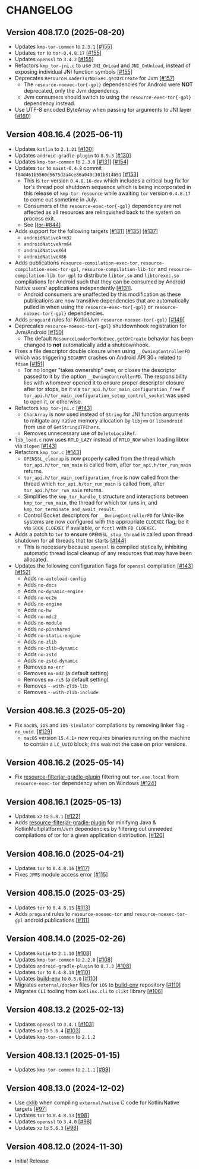 # CHANGELOG

## Version 408.17.0 (2025-08-20)
 - Updates `kmp-tor-common` to `2.3.1` [[#155]][155]
 - Updates `tor` to `tor-0.4.8.17` [[#155]][155]
 - Updates `openssl` to `3.4.2` [[#155]][155]
 - Refactors `kmp_tor-jni.c` to use `JNI_OnLoad` and `JNI_OnUnload`, instead
   of exposing individual JNI function symbols [[#155]][155]
 - Deprecates `ResourceLoaderTorNoExec.getOrCreate` for Jvm [[#157]][157]
     - The `resource-noexec-tor{-gpl}` dependencies for Android were **NOT** deprecated, only 
       the Jvm dependency.
     - Jvm consumers should switch to using the `resource-exec-tor{-gpl}` dependency instead.
 - Use UTF-8 encoded ByteArray when passing tor arguments to JNI layer [[#160]][160]

## Version 408.16.4 (2025-06-11)
 - Updates `kotlin` to `2.1.21` [[#130]][130]
 - Updates `android-gradle-plugin` to `8.9.3` [[#130]][130]
 - Updates `kmp-tor-common` to `2.3.0` [[#131]][131] [[#154]][154]
 - Updates `tor` to `maint-0.4.8` commit `f84d461b5560d5675d2a4ce86a040c301b814b51` [[#153]][153]
     - This is `tor` version `0.4.8.16-dev` which includes a critical bug fix for tor's thread pool 
       shutdown sequence which is being incorporated in this release of `kmp-tor-resource` while 
       awaiting `tor` version `0.4.8.17` to come out sometime in July.
     - Consumers of the `resource-exec-tor{-gpl}` dependency are not affected as all resources are 
       relinquished back to the system on process exit.
     - See [[tor-#844]][tor-844]
 - Adds support for the following targets [[#131]][131] [[#135]][135] [[#137]][137]
     - `androidNativeArm32`
     - `androidNativeArm64`
     - `androidNativeX64`
     - `androidNativeX86`
 - Adds publications `resource-compilation-exec-tor`, `resource-compilation-exec-tor-gpl`, 
   `resource-compilation-lib-tor` and `resource-compilation-lib-tor-gpl` to distribute `libtor.so` 
   and `libtorexec.so` compilations for Android such that they can be consumed by Android Native 
   users' applications independently [[#131]][131].
     - Android consumers are unaffected by this modification as these publications are now transitive 
       dependencies that are automatically pulled in when using the `resource-exec-tor{-gpl}` or 
       `resource-noexec-tor{-gpl}` dependencies.
 - Adds `proguard` rules for Kotlin/Jvm `resource-noexec-tor{-gpl}` [[#149]][149]
 - Deprecates `resource-noexec-tor{-gpl}` shutdownhook registration for Jvm/Android [[#150]][150]
     - The default `ResourceLoaderTorNoExec.getOrCreate` behavior has been changed to **not** 
       automatically add a shutdownhook.
 - Fixes a file descriptor double closure when using `__OwningControllerFD` which was triggering 
   `SIGABRT` crashes on Android API 30+ related to `fdsan` [[#151]][151]
     - Tor no longer "takes ownership" over, or closes the descriptor passed to it by the option 
       `__OwningControllerFD`. The responsibility lies with whomever opened it to ensure proper 
       descriptor closure after tor stops, be it via `tor_api.h/tor_main_configuration_free` if 
       `tor_api.h/tor_main_configuration_setup_control_socket` was used to open it, or otherwise.
 - Refactors `kmp_tor-jni.c` [[#143]][143]
     - `CharArray` is now used instead of `String` for JNI function arguments to mitigate any native 
       memory allocation by `libjvm` or `libandroid` from use of `GetStringUTFChars`.
     - Removes unnecessary use of `DeleteLocalRef`.
 - `lib_load.c` now uses `RTLD_LAZY` instead of `RTLD_NOW` when loading libtor via `dlopen` [[#143]][143]
 - Refactors `kmp_tor.c` [[#143]][143]
     - `OPENSSL_cleanup` is now properly called from the thread which `tor_api.h/tor_run_main` is called 
       from, after `tor_api.h/tor_run_main` returns.
     - `tor_api.h/tor_main_configuration_free` is now called from the thread which `tor_api.h/tor_run_main` 
       is called from, after `tor_api.h/tor_run_main` returns.
     - Simplifies the `kmp_tor_handle_t` structure and interactions between `kmp_tor_run_main`, the thread 
       for which tor runs in, and `kmp_tor_terminate_and_await_result`.
     - Control Socket descriptors for `__OwningControllerFD` for Unix-like systems are now configured with 
       the appropriate `CLOEXEC` flag, be it via `SOCK_CLOEXEC` if available, or `fcntl` with `FD_CLOEXEC`.
 - Adds a patch to `tor` to ensure `OPENSSL_stop_thread` is called upon thread shutdown for all threads that 
   tor starts [[#144]][144]
     - This is necessary because `openssl` is compiled statically, inhibiting automatic thread local cleanup 
       of any resources that may have been allocated.
 - Updates the following conifiguration flags for `openssl` compilation [[#143]][143] [[#152]][152]
     - Adds `no-autoload-config`
     - Adds `no-docs`
     - Adds `no-dynamic-engine`
     - Adds `no-ec2m`
     - Adds `no-engine`
     - Adds `no-hw`
     - Adds `no-mdc2`
     - Adds `no-module`
     - Adds `no-pinshared`
     - Adds `no-static-engine`
     - Adds `no-zlib`
     - Adds `no-zlib-dynamic`
     - Adds `no-zstd`
     - Adds `no-zstd-dynamic`
     - Removes `no-err`
     - Removes `no-md2` (a default setting)
     - Removes `no-rc5` (a default setting)
     - Removes `--with-zlib-lib`
     - Removes `--with-zlib-include`

## Version 408.16.3 (2025-05-20)
 - Fix `macOS`, `iOS` and `iOS-simulator` compilations by removing linker flag `-no_uuid`. [[#129]][129]
     - `macOS` version `15.4.1+` now requires binaries running on the machine to contain a `LC_UUID` 
       block; this was not the case on prior versions.

## Version 408.16.2 (2025-05-14)
 - Fix [resource-filterjar-gradle-plugin][url-resource-filterjar-gradle-plugin] filtering out `tor.exe.local` 
   from `resource-exec-tor` dependency when on Windows [[#124]][124]

## Version 408.16.1 (2025-05-13)
 - Updates `xz` to `5.8.1` [[#122]][122]
 - Adds [resource-filterjar-gradle-plugin][url-resource-filterjar-gradle-plugin] for minifying Java & 
   KotlinMultiplatform/Jvm dependencies by filtering out unneeded compilations of tor for a given application 
   distribution. [[#120]][120]

## Version 408.16.0 (2025-04-21)
 - Updates `tor` to `0.4.8.16` [[#117]][117]
 - Fixes `JPMS` module access error [[#115]][115]

## Version 408.15.0 (2025-03-25)
 - Updates `tor` to `0.4.8.15` [[#113]][113]
 - Adds `proguard` rules to `resource-noexec-tor` and `resource-noexec-tor-gpl` android publications [[#111]][111]

## Version 408.14.0 (2025-02-26)
 - Updates `kotin` to `2.1.10` [[#108]][108]
 - Updates `kmp-tor-common` to `2.2.0` [[#108]][108]
 - Updates `android-gradle-plugin` to `8.7.3` [[#108]][108]
 - Updates `tor` to `0.4.8.14` [[#110]][110]
 - Updates [build-env][url-build-env] to `0.3.0` [[#110]][110]
 - Migrates `external/docker` files for `iOS` to [build-env][url-build-env] repository [[#110]][110]
 - Migrates `CLI` tooling from `kotlinx.cli` to `clikt` library [[#106]][106]

## Version 408.13.2 (2025-02-13)
 - Updates `openssl` to `3.4.1` [[#103]][103]
 - Updates `xz` to `5.6.4` [[#103]][103]
 - Updates `kmp-tor-common` to `2.1.2`

## Version 408.13.1 (2025-01-15)
 - Updates `kmp-tor-common` to `2.1.1` [[#99]][99]

## Version 408.13.0 (2024-12-02)
 - Use [cklib][url-cklib] when compiling `external/native` C code for Kotlin/Native targets [[#97]][97]
 - Updates `tor` to `0.4.8.13` [[#98]][98]
 - Updates `openssl` to `3.4.0` [[#98]][98]
 - Updates `xz` to `5.6.3` [[#98]][98]

## Version 408.12.0 (2024-11-30)
 - Initial Release

[97]: https://github.com/05nelsonm/kmp-tor-resource/pull/97
[98]: https://github.com/05nelsonm/kmp-tor-resource/pull/98
[99]: https://github.com/05nelsonm/kmp-tor-resource/pull/99
[103]: https://github.com/05nelsonm/kmp-tor-resource/pull/103
[106]: https://github.com/05nelsonm/kmp-tor-resource/pull/106
[108]: https://github.com/05nelsonm/kmp-tor-resource/pull/106
[110]: https://github.com/05nelsonm/kmp-tor-resource/pull/110
[111]: https://github.com/05nelsonm/kmp-tor-resource/pull/111
[113]: https://github.com/05nelsonm/kmp-tor-resource/pull/113
[115]: https://github.com/05nelsonm/kmp-tor-resource/pull/115
[117]: https://github.com/05nelsonm/kmp-tor-resource/pull/117
[120]: https://github.com/05nelsonm/kmp-tor-resource/pull/120
[122]: https://github.com/05nelsonm/kmp-tor-resource/pull/122
[124]: https://github.com/05nelsonm/kmp-tor-resource/pull/124
[129]: https://github.com/05nelsonm/kmp-tor-resource/pull/129
[130]: https://github.com/05nelsonm/kmp-tor-resource/pull/130
[131]: https://github.com/05nelsonm/kmp-tor-resource/pull/131
[135]: https://github.com/05nelsonm/kmp-tor-resource/pull/135
[137]: https://github.com/05nelsonm/kmp-tor-resource/pull/137
[143]: https://github.com/05nelsonm/kmp-tor-resource/pull/143
[144]: https://github.com/05nelsonm/kmp-tor-resource/pull/144
[149]: https://github.com/05nelsonm/kmp-tor-resource/pull/149
[150]: https://github.com/05nelsonm/kmp-tor-resource/pull/150
[151]: https://github.com/05nelsonm/kmp-tor-resource/pull/151
[152]: https://github.com/05nelsonm/kmp-tor-resource/pull/152
[153]: https://github.com/05nelsonm/kmp-tor-resource/pull/153
[154]: https://github.com/05nelsonm/kmp-tor-resource/pull/154
[155]: https://github.com/05nelsonm/kmp-tor-resource/pull/155
[157]: https://github.com/05nelsonm/kmp-tor-resource/pull/157
[160]: https://github.com/05nelsonm/kmp-tor-resource/pull/160

[tor-844]: https://gitlab.torproject.org/tpo/core/tor/-/merge_requests/844
[url-build-env]: https://github.com/05nelsonm/build-env
[url-cklib]: https://github.com/touchlab/cklib
[url-resource-filterjar-gradle-plugin]: https://github.com/05nelsonm/kmp-tor-resource/tree/master/library/resource-filterjar-gradle-plugin
